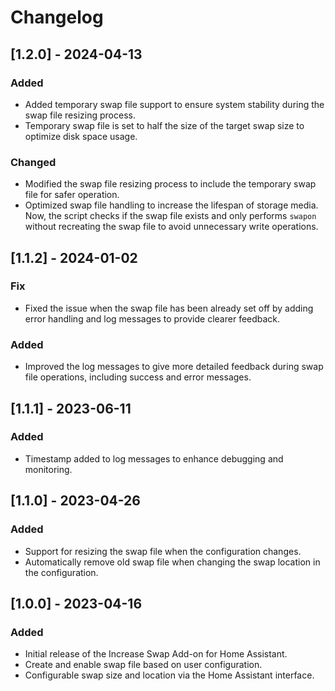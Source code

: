 # Changelog

## [1.2.0] - 2024-04-13

### Added
- Added temporary swap file support to ensure system stability during the swap file resizing process.
- Temporary swap file is set to half the size of the target swap size to optimize disk space usage.

### Changed
- Modified the swap file resizing process to include the temporary swap file for safer operation.
- Optimized swap file handling to increase the lifespan of storage media. Now, the script checks if the swap file exists and only performs `swapon` without recreating the swap file to avoid unnecessary write operations.

## [1.1.2] - 2024-01-02

### Fix
- Fixed the issue when the swap file has been already set off by adding error handling and log messages to provide clearer feedback.

### Added
- Improved the log messages to give more detailed feedback during swap file operations, including success and error messages.

## [1.1.1] - 2023-06-11

### Added
- Timestamp added to log messages to enhance debugging and monitoring.

## [1.1.0] - 2023-04-26

### Added
- Support for resizing the swap file when the configuration changes.
- Automatically remove old swap file when changing the swap location in the configuration.

## [1.0.0] - 2023-04-16

### Added
- Initial release of the Increase Swap Add-on for Home Assistant.
- Create and enable swap file based on user configuration.
- Configurable swap size and location via the Home Assistant interface.
